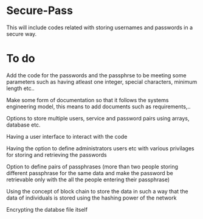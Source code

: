 # Secure-Pass
This will include codes related with storing usernames and passwords in a secure way.

# To do
Add the code for the passwords and the passphrse to be meeting some parameters such as having atleast one integer, special characters, minimum length etc..

Make some form of documentation so that it follows the systems engineering model, this means to add documents such as requirements,..

Options to store multiple users, service and password pairs using arrays, database etc.

Having a user interface to interact with the code

Having the option to define administrators users etc with various privilages for storing and retrieving the passwords

Option to define pairs of passphrases (more than two people storing different passphrase for the same data and make the password be retrievable only with the all the people entering their passphrase)

Using the concept of block chain to store the data in such a way that the data of individuals is stored using the hashing power of the network

Encrypting the databse file itself